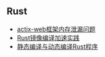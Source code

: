 ## Rust

- [actix-web框架内存泄漏问题](rust/actix-web-leak.md)
- [Rust镜像编译加速实践](rust/docker-compile.md)
- [静态编译与动态编译Rust程序](rust/compile.md)
